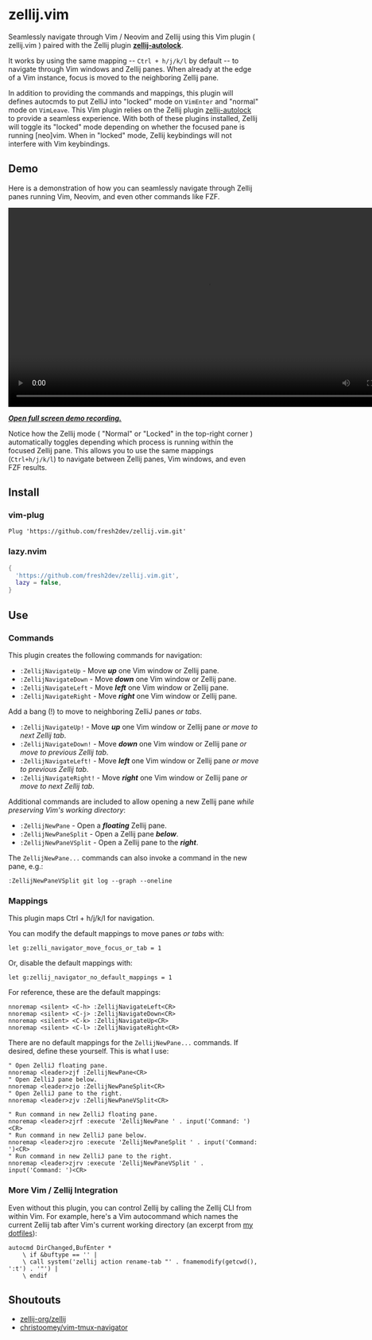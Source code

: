 # zellij.vim

Seamlessly navigate through Vim / Neovim and Zellij using this Vim plugin ( zellij.vim ) paired with the Zellij plugin [**zellij-autolock**](https://github.com/fresh2dev/zellij-autolock).

It works by using the same mapping -- `Ctrl + h/j/k/l` by default -- to navigate through Vim windows and Zellij panes. When already at the edge of a Vim instance, focus is moved to the neighboring Zellij pane.

In addition to providing the commands and mappings, this plugin will defines autocmds to put ZelliJ into "locked" mode on `VimEnter` and "normal" mode on `VimLeave`. This Vim plugin relies on the Zellij plugin [zellij-autolock](https://github.com/fresh2dev/zellij-autolock) to provide a seamless experience. With both of these plugins installed, Zellij will toggle its "locked" mode depending on whether the focused pane is running [neo]vim. When in "locked" mode, Zellij keybindings will not interfere with Vim keybindings.

## Demo

Here is a demonstration of how you can seamlessly navigate through Zellij panes running Vim, Neovim, and even other commands like FZF.

<video autoplay="false" controls="controls" style="width: 800px;">
  <source src="https://img.fresh2.dev/1716528665751_11894996682.webm" type="video/webm"/>
  <p><i>This page does not support webm video playback.</i></p>
  <p><i><a href="https://img.fresh2.dev/1716528665751_11894996682.webm" target="_blank">Click here to watch the demo recording.</a></i></p>
</video>
<p><b><i><a href="https://img.fresh2.dev/1716528665751_11894996682.webm" target="_blank">Open full screen demo recording.</a></i></b></p>

Notice how the Zellij mode ( "Normal" or "Locked" in the top-right corner ) automatically toggles depending which process is running within the focused Zellij pane. This allows you to use the same mappings (`Ctrl+h/j/k/l`) to navigate between Zellij panes, Vim windows, and even FZF results.

## Install

### vim-plug

```vim
Plug 'https://github.com/fresh2dev/zellij.vim.git'
```

### lazy.nvim

```lua
{
  'https://github.com/fresh2dev/zellij.vim.git',
  lazy = false,
}
```

## Use

### Commands

This plugin creates the following commands for navigation:

* `:ZellijNavigateUp`    - Move ***up*** one Vim window or Zellij pane.
* `:ZellijNavigateDown`  - Move ***down*** one Vim window or Zellij pane.
* `:ZellijNavigateLeft`  - Move ***left*** one Vim window or Zellij pane.
* `:ZellijNavigateRight` - Move ***right*** one Vim window or Zellij pane.

Add a bang (!) to move to neighboring ZelliJ panes *or tabs*.

* `:ZellijNavigateUp!`    - Move ***up*** one Vim window or Zellij pane *or move to next Zellij tab*.
* `:ZellijNavigateDown!`  - Move ***down*** one Vim window or Zellij pane *or move to previous Zellij tab*.
* `:ZellijNavigateLeft!`  - Move ***left*** one Vim window or Zellij pane *or move to previous Zellij tab*.
* `:ZellijNavigateRight!` - Move ***right*** one Vim window or Zellij pane *or move to next Zellij tab*.

Additional commands are included to allow opening a new Zellij pane *while preserving Vim's working directory*:

* `:ZellijNewPane`       - Open a ***floating*** Zellij pane.
* `:ZellijNewPaneSplit`  - Open a Zellij pane ***below***.
* `:ZellijNewPaneVSplit` - Open a Zellij pane to the ***right***.

The `ZellijNewPane...` commands can also invoke a command in the new pane, e.g.:

```vim
:ZellijNewPaneVSplit git log --graph --oneline
```

### Mappings

This plugin maps Ctrl + h/j/k/l for navigation.

You can modify the default mappings to move panes *or tabs* with:

```vim
let g:zelli_navigator_move_focus_or_tab = 1
```

Or, disable the default mappings with:

```vim
let g:zellij_navigator_no_default_mappings = 1
```

For reference, these are the default mappings:

```vim
nnoremap <silent> <C-h> :ZellijNavigateLeft<CR>
nnoremap <silent> <C-j> :ZellijNavigateDown<CR>
nnoremap <silent> <C-k> :ZellijNavigateUp<CR>
nnoremap <silent> <C-l> :ZellijNavigateRight<CR>
```

There are no default mappings for the `ZellijNewPane...` commands. If desired, define these yourself. This is what I use:

```vim
" Open ZelliJ floating pane.
nnoremap <leader>zjf :ZellijNewPane<CR>
" Open ZelliJ pane below.
nnoremap <leader>zjo :ZellijNewPaneSplit<CR>
" Open ZelliJ pane to the right.
nnoremap <leader>zjv :ZellijNewPaneVSplit<CR>

" Run command in new ZelliJ floating pane.
nnoremap <leader>zjrf :execute 'ZellijNewPane ' . input('Command: ')<CR>
" Run command in new ZelliJ pane below.
nnoremap <leader>zjro :execute 'ZellijNewPaneSplit ' . input('Command: ')<CR>
" Run command in new ZelliJ pane to the right.
nnoremap <leader>zjrv :execute 'ZellijNewPaneVSplit ' . input('Command: ')<CR>
```

### More Vim / Zellij Integration

Even without this plugin, you can control Zellij by calling the Zellij CLI from within Vim. For example, here's a Vim autocommand which names the current Zellij tab after Vim's current working directory (an excerpt from [my dotfiles](https://github.com/fresh2dev/dotfiles)):

```vim
autocmd DirChanged,BufEnter *
    \ if &buftype == '' |
    \ call system('zellij action rename-tab "' . fnamemodify(getcwd(), ':t') . '"') |
    \ endif
```

## Shoutouts

- [zellij-org/zellij](https://github.com/zellij-org/zellij)
- [christoomey/vim-tmux-navigator](https://github.com/christoomey/vim-tmux-navigator)
